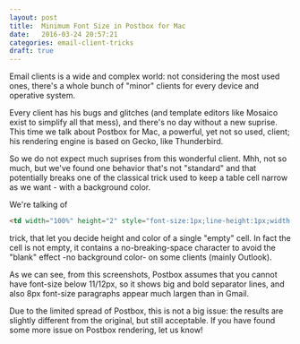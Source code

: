 ```yaml
---
layout: post
title:  Minimum Font Size in Postbox for Mac
date:   2016-03-24 20:57:21
categories: email-client-tricks
draft: true
---
```


Email clients is a wide and complex world: not considering the most used ones, there's a whole bunch of "minor" clients for every device and operative system.

Every client has his bugs and glitches (and template editors like Mosaico exist to simplify all that mess), and there's no day without a new suprise.
This time we talk about Postbox for Mac, a powerful, yet not so used, client; his rendering  engine is based on Gecko, like Thunderbird.

So we do not expect much suprises from this wonderful client. 
Mhh, not so much, but we've found one behavior that's not "standard" and that potentially breaks one of the classical trick used to keep a table cell narrow as we want - with a background color.

We're talking of
```html
<td width="100%" height="2" style="font-size:1px;line-height:1px;width:100%;background-color:#953734">&nbsp;</td>
```
trick, that let you decide height and color of a single "empty" cell. 
In fact the cell is not empty, it contains a no-breaking-space character to avoid the "blank" effect -no background color- on some clients (mainly Outlook).

As we can see, from this screenshots, Postbox assumes that you cannot have font-size below 11/12px, so it shows big and bold separator lines, and also 8px font-size paragraphs appear much largen than in Gmail.

Due to the limited spread of Postbox, this is not a big issue: the results are slightly different from the original, but still acceptable.
If you have found some more issue on Postbox rendering, let us know!

